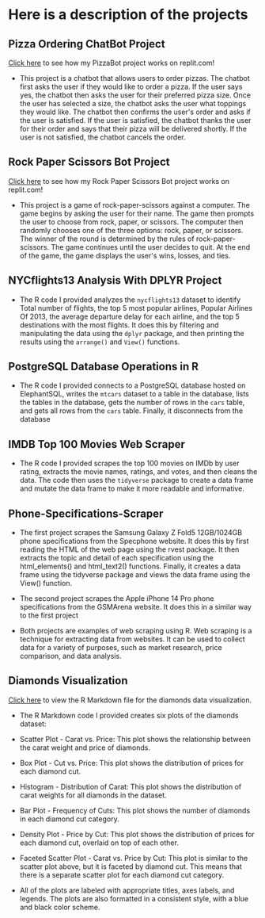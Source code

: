 # Here is a description of the projects
## Pizza Ordering ChatBot Project
[Click here](https://replit.com/@athiwatsirinant/PizzaOrderingBotProject) to see how my PizzaBot project works on replit.com!

- This project is a chatbot that allows users to order pizzas. The chatbot first asks the user if they would like to order a pizza. If the user says yes, the chatbot then asks the user for their preferred pizza size. Once the user has selected a size, the chatbot asks the user what toppings they would like. The chatbot then confirms the user's order and asks if the user is satisfied. If the user is satisfied, the chatbot thanks the user for their order and says that their pizza will be delivered shortly. If the user is not satisfied, the chatbot cancels the order.

## Rock Paper Scissors Bot Project
[Click here](https://replit.com/@athiwatsirinant/RockPaperScissorBotProject) to see how my Rock Paper Scissors Bot project works on replit.com!
- This project is a game of rock-paper-scissors against a computer. The game begins by asking the user for their name. The game then prompts the user to choose from rock, paper, or scissors. The computer then randomly chooses one of the three options: rock, paper, or scissors. The winner of the round is determined by the rules of rock-paper-scissors. The game continues until the user decides to quit. At the end of the game, the game displays the user's wins, losses, and ties.

## NYCflights13 Analysis With DPLYR Project
- The R code I provided analyzes the `nycflights13` dataset to identify Total number of flights, the top 5 most popular airlines, Popular Airlines Of 2013, the average departure delay for each airline, and the top 5 destinations with the most flights. It does this by filtering and manipulating the data using the `dplyr` package, and then printing the results using the `arrange()` and `View()` functions.

## PostgreSQL Database Operations in R
- The R code I provided connects to a PostgreSQL database hosted on ElephantSQL, writes the `mtcars` dataset to a table in the database, lists the tables in the database, gets the number of rows in the `cars` table, and gets all rows from the `cars` table. Finally, it disconnects from the database

## IMDB Top 100 Movies Web Scraper
- The R code I provided scrapes the top 100 movies on IMDb by user rating, extracts the movie names, ratings, and votes, and then cleans the data. The code then uses the `tidyverse` package to create a data frame and mutate the data frame to make it more readable and informative.

## Phone-Specifications-Scraper
- The first project scrapes the Samsung Galaxy Z Fold5 12GB/1024GB phone specifications from the Specphone website. It does this by first reading the HTML of the web page using the rvest package. It then extracts the topic and detail of each specification using the html_elements() and html_text2() functions. Finally, it creates a data frame using the tidyverse package and views the data frame using the View() function.

- The second project scrapes the Apple iPhone 14 Pro phone specifications from the GSMArena website. It does this in a similar way to the first project

- Both projects are examples of web scraping using R. Web scraping is a technique for extracting data from websites. It can be used to collect data for a variety of purposes, such as market research, price comparison, and data analysis.

## Diamonds Visualization
[Click here]((https://github.com/Mvrkery/Data-Science-Bootcamp-Projects/blob/main/R-Projects/Diamonds-Visualization-Report.md)) to view the R Markdown file for the diamonds data visualization.
- The R Markdown code I provided creates six plots of the diamonds dataset:

- Scatter Plot - Carat vs. Price: This plot shows the relationship between the carat weight and price of diamonds.
- Box Plot - Cut vs. Price: This plot shows the distribution of prices for each diamond cut.
- Histogram - Distribution of Carat: This plot shows the distribution of carat weights for all diamonds in the dataset.
- Bar Plot - Frequency of Cuts: This plot shows the number of diamonds in each diamond cut category.
- Density Plot - Price by Cut: This plot shows the distribution of prices for each diamond cut, overlaid on top of each other.
- Faceted Scatter Plot - Carat vs. Price by Cut: This plot is similar to the scatter plot above, but it is faceted by diamond cut. This means that there is a separate scatter plot for each diamond cut category.
- All of the plots are labeled with appropriate titles, axes labels, and legends. The plots are also formatted in a consistent style, with a blue and black color scheme.
